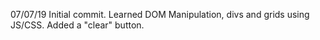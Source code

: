 07/07/19
Initial commit. Learned DOM Manipulation, divs and grids using JS/CSS. Added a "clear" button.
